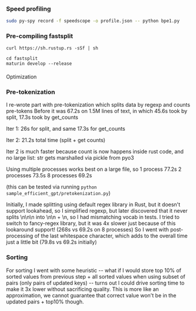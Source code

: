### Speed profiling
```bash
sudo py-spy record -f speedscope -o profile.json -- python bpe1.py
```

### Pre-compiling fastsplit
```
curl https://sh.rustup.rs -sSf | sh
```

```
cd fastsplit
maturin develop --release
```




####
Optimization

### Pre-tokenization
I re-wrote part with pre-tokenization which splits data by regexp and counts pre-tokens
Before it was 67.2s on 1.5M lines of text, in which 45.6s took by split, 17.3s took by get_counts

Iter 1: 26s for split, and same 17.3s for get_counts

Iter 2: 21.2s total time (split + get counts)

Iter 2 is much faster because count is now happens inside rust code, and no large list: str gets marshalled via pickle from pyo3

Using multiple processes works best on a large file, so
1 process 77.2s
2 processes 73.5s
8 processes 69.2s

(this can be tested via running `python sample_efficient_gpt/pretokenization.py`)

Initially, I made splitting using default regex library in Rust, but it doesn't support lookahead, so I simplified regexp, but later
discovered that it never splits \n\n\n into \n\n + \n, so I had mismatching vocab in tests.
I tried to switch to fancy-regex library, but it was 4x slower just because of this lookaround support! (268s vs 69.2s on 8 processes)
So I went with post-processing of the last whitespace character, which adds to the overall time just a little bit (79.8s vs 69.2s initially)

### Sorting
For sorting I went with some heuristic -- what if I would store top 10% of sorted values from previous step + all sorted values when using subset of pairs (only pairs of updated keys) -- turns out I could drive sorting time to make it 3x lower without sacrificing quality. This is more like an approximation, we cannot 
guarantee that correct value won't be in the updated pairs + top10% though.
